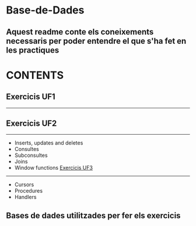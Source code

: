 # Base-de-Dades

## Aquest readme conte els coneixements necessaris per poder entendre el que s'ha fet en les practiques

# CONTENTS

## Exercicis UF1
_________________________
## Exercicis UF2
_________________________
  - Inserts, updates and deletes
  - Consultes
  - Subconsultes
  - Joins
  - Window functions
<a href="https://github.com/JoseGomez23/Base-de-Dades/blob/main/UF3/Exercicis.md">Exercicis UF3</a>
_________________________
  - Cursors
  - Procedures
  - Handlers
## Bases de dades utilitzades per fer els exercicis
